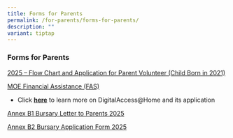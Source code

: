 ```yaml
---
title: Forms for Parents
permalink: /for-parents/forms-for-parents/
description: ""
variant: tiptap
---
```

<h3>Forms for Parents</h3>
<p></p>
<p><a href="/files/For Parents/Forms for Parents/2025____Flow_Chart_for_Parent_Volunteer___Child_Born_in_2021_.pdf" rel="noopener nofollow" target="_blank">2025 – Flow Chart and Application for Parent Volunteer (Child Born in 2021)</a>
</p>
<p><a href="https://www.moe.gov.sg/financial-matters/financial-assistance" rel="noopener noreferrer nofollow" target="_blank">MOE Financial Assistance (FAS)</a>
</p>
<ul data-tight="true" class="tight">
<li>
<p>Click&nbsp;<strong><a href="https://eservice.imda.gov.sg/das/homepage" rel="noopener noreferrer nofollow" target="_blank">here</a></strong>&nbsp;to
learn more on DigitalAccess@Home and its application</p>
</li>
</ul>
<p><a href="/files/For Parents/Forms for Parents/Annex_B1_Letter_to_Parents_2025.pdf" rel="noopener nofollow" target="_blank">Annex B1 Bursary Letter to Parents 2025</a>
</p>
<p><a href="/files/For Parents/Forms for Parents/Annex_B2_Bursary_Application_Form_2025.pdf" rel="noopener nofollow" target="_blank">Annex B2 Bursary Application Form 2025</a>
</p>
<p></p>
<p></p>